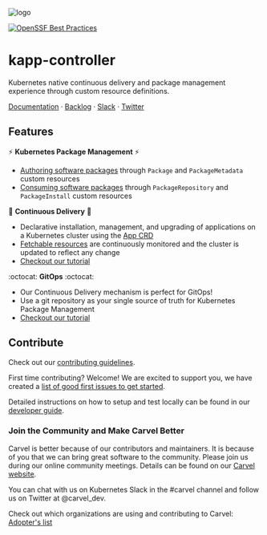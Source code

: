 ![logo](docs/CarvelLogo.png)

[![OpenSSF Best Practices](https://bestpractices.coreinfrastructure.org/projects/7746/badge)](https://bestpractices.coreinfrastructure.org/projects/7746)
 
# kapp-controller

Kubernetes native continuous delivery and package management experience through custom resource definitions.

<p>
<a href="https://carvel.dev/kapp-controller/docs/latest">Documentation</a> ·
<a href="https://github.com/orgs/carvel-dev/projects/1/views/1?filterQuery=repo%3A%22carvel-dev%2Fkapp-controller%22">Backlog</a> ·
<a href="https://kubernetes.slack.com/archives/CH8KCCKA5">Slack</a> ·
<a href="https://twitter.com/carvel_dev">Twitter</a>
</p>

## Features

:zap: **Kubernetes Package Management** :zap:
- [Authoring software packages](https://carvel.dev/kapp-controller/docs/latest/package-authoring/) through `Package` and `PackageMetadata` custom resources
- [Consuming software packages](https://carvel.dev/kapp-controller/docs/latest/package-consumption/) through `PackageRepository` and `PackageInstall` custom resources

:truck: **Continuous Delivery** :truck:
  - Declarative installation, management, and upgrading of applications on a Kubernetes cluster using the [App CRD](https://carvel.dev/kapp-controller/docs/latest/app-overview/#app)
  - [Fetchable resources](https://carvel.dev/kapp-controller/docs/latest/app-overview/#specfetch) are continuously monitored and the cluster is updated to reflect any change
  - [Checkout our tutorial](https://carvel.dev/kapp-controller/docs/latest/walkthrough/)

:octocat: **GitOps** :octocat:
  - Our Continuous Delivery mechanism is perfect for GitOps!
  - Use a git repository as your single source of truth for Kubernetes Package Management
  - [Checkout our tutorial](https://carvel.dev/kapp-controller/docs/latest/packaging-gitops/)

## Contribute

Check out our [contributing guidelines](CONTRIBUTING.md).

First time contributing? Welcome! We are excited to support you, we have created a [list of good first issues to get started](https://github.com/carvel-dev/kapp-controller/issues?q=is%3Aopen+is%3Aissue+label%3A%22good+first+issue%22).

Detailed instructions on how to setup and test locally can be found in our [developer guide](docs/dev.md).

### Join the Community and Make Carvel Better

Carvel is better because of our contributors and maintainers. It is because of you that we can bring great software to the community.
Please join us during our online community meetings. Details can be found on our [Carvel website](https://carvel.dev/community/).

You can chat with us on Kubernetes Slack in the #carvel channel and follow us on Twitter at @carvel_dev.

Check out which organizations are using and contributing to Carvel: [Adopter's list](https://github.com/carvel-dev/carvel/blob/master/ADOPTERS.md)
